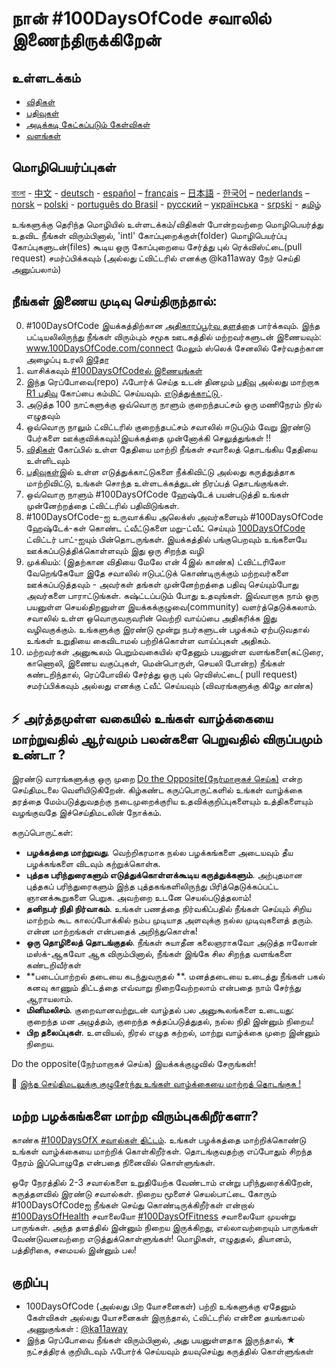 # நான் #100DaysOfCode சவாலில் இணைந்திருக்கிறேன் 

## உள்ளடக்கம்
* [விதிகள்](rules.md)
* [பதிவுகள்](log.md)
* [அடிக்கடி கேட்கப்படும் கேள்விகள்](FAQ.md)
* [வளங்கள்](resources.md)

## மொழிபெயர்ப்புகள்
[বাংলা](../bn/README.md) - [中文](../ch/README.md) - [deutsch](../de/README.md) - [español](../es/README.md) – [français](../fr/FAQ-fr.md) – [日本語](../ja/README.md) - [한국어](../ko/README-ko.md) – [nederlands](../nl/README.md) – [norsk](../no/README.md) –  [polski](../pl/README.md) - [português do Brasil](../pt-br/LEIAME.md) - [русский](../ru/README-ru.md) – [українська](../ua/README-ua.md) - [srpski](intl/sr/README-sr.md) - [தமிழ்](README.md)

உங்களுக்கு தெரிந்த மொழியில் உள்ளடக்கம்/விதிகள் போன்றவற்றை மொழிபெயர்த்து உதவிட நீங்கள் விரும்பினால், 'intl' கோப்புறைக்குள்(folder) மொழிபெயர்ப்பு கோப்புகளுடன்(files) கூடிய ஒரு கோப்புறையை சேர்த்து புல் ரெக்விஸ்ட்டை(pull request) சமர்ப்பிக்கவும் (அல்லது ட்விட்டரில் எனக்கு @ka11away நேர் செய்தி அனுப்பலாம்)

## நீங்கள் இணைய முடிவு செய்திருந்தால்:

0. #100DaysOfCode இயக்கத்திற்கான [அதிகாரப்பூர்வ தளத்தை](http://100daysofcode.com/) பார்க்கவும். இந்த பட்டியலிலிருந்து நீங்கள் விரும்பும் சமூக ஊடகத்தில் மற்றவர்களுடன் இணையவும்: www.100DaysOfCode.com/connect மேலும் ஸ்லெக்  சேனலில் சேர்வதற்கான அழைப்பு உரலி [இதோ](https://www.100daysofcode.com/slack) 
1. வாசிக்கவும்  [#100DaysOfCodeல் இணையுங்கள்](https://medium.freecodecamp.com/join-the-100daysofcode-556ddb4579e4)
2. இந்த ரெப்போவை(repo) ஃபோர்க் செய்த உடன் தினமும் [பதிவு](log.md) அல்லது மாற்றாக [R1 பதிவு](r1-log.md) கோப்பை கம்மிட் செய்யவும். [எடுத்துக்காட்டு ](https://github.com/Kallaway/100-days-kallaway-log).
3. அடுத்த 100 நாட்களுக்கு ஒவ்வொரு நாளும் குறைந்தபட்சம் ஒரு மணிநேரம் நிரல் எழுதவும் 
4. ஒவ்வொரு நாலும் ட்விட்டரில் குறைந்தபட்சம் சவாலில் ஈடுபடும் வேறு இரண்டு பேர்களை ஊக்குவிக்கவும்!இயக்கத்தை முன்னோக்கி செலுத்துங்கள் !!
5. [விதிகள்](rules.md) கோப்பில் உள்ள தேதியை மாற்றி நீங்கள் சவாலைத் தொடங்கிய தேதியை உள்ளிடவும்
6. [பதிவுகள்](log.md)இல் உள்ள எடுத்துக்காட்டுகளை நீக்கிவிட்டு அல்லது கருத்துத்தாக மாற்றிவிட்டு, உங்கள் சொந்த உள்ளடக்கத்துடன் நிரப்பத் தொடங்குங்கள்.
7. ஒவ்வொரு நாளும் #100DaysOfCode ஹேஷ்டேக் பயன்படுத்தி உங்கள் முன்னேற்றத்தை ட்விட்டரில் பதிவிடுங்கள்.
8. #100DaysOfCode-ஐ உருவாக்கிய அலெக்ஸ் அவர்களையும்  #100DaysOfCode ஹேஷ்டேக்-கள்  கொண்ட ட்வீட்டுகளை மறு-ட்வீட் செய்யும் [100DaysOfCode](https://twitter.com/_100DaysOfCode) ட்விட்டர் பாட்-ஐயும் பின்தொடருங்கள். இயக்கத்தில் பங்குபெறவும் உங்களையே ஊக்கப்படுத்திக்கொள்ளவும் இது ஒரு சிறந்த வழி 
9. முக்கியம்: (இதற்கான விதியை மேலே என் 4இல் காண்க) ட்விட்டரிலோ வேறெங்கேயோ இதே சவாலில் ஈடுபட்டுக் கொண்டிருக்கும் மற்றவர்களை ஊக்கப்படுத்தவும் - அவர்கள் தங்கள் முன்னேற்றத்தை பதிவு செய்யும்போது அவர்களை பாராட்டுங்கள். கஷ்ட்டப்படும் போது உதவுங்கள். இவ்வாறாக நாம் ஒரு பயனுள்ள செயல்திறனுள்ள இயக்கக்குழுவை(community) வளர்த்தெடுக்கலாம். சவாலில் உள்ள ஒவொருவருவரின் வெற்றி வாய்ப்பை அதிகரிக்க இது வழிவகுக்கும். உங்களுக்கு இரண்டு மூன்று நபர்களுடன் பழக்கம் ஏற்படுவதால்  உங்கள் உறுதியை கைவிடாமல் பற்றிக்கொள்ள வாய்ப்புகள் அதிகம். 
10. மற்றவர்கள் அனுகூலம் பெறும்வகையில்  ஏதேனும் பயனுள்ள வளங்களை(கட்டுரை, காணொலி, இணைய வகுப்புகள், மென்பொருள், செயலி போன்ற) நீங்கள் கண்டறிந்தால், ரெப்போவில் சேர்த்து ஒரு புல் ரெவிஸ்ட்டை( pull request) சமர்ப்பிக்கவும் அல்லது எனக்கு ட்வீட் செய்யவும் (விவரங்களுக்கு கிழே காண்க)

## ⚡ அர்த்தமுள்ள வகையில் உங்கள் வாழ்க்கையை மாற்றுவதில் ஆர்வமும் பலன்களை பெறுவதில் விருப்பமும் உண்டா ?

இரண்டு வாரங்களுக்கு ஒரு முறை [Do the Opposite(நேர்மாறாகச் செய்க)](https://dotheopposite.substack.com/) என்ற செய்திமடலை வெளியிடுகிறேன். கிழ்கண்ட கருப்பொருட்களில் உங்கள் வாழ்க்கை தரத்தை மேம்படுத்துவதற்கு நடைமுறைக்குரிய உதவிக்குறிப்புகளையும் உத்திகளையும் வழங்குவதே இச்செய்திமடலின் நோக்கம்.

கருப்பொருட்கள்:
- **பழக்கத்தை மாற்றுவது**. வெற்றிகரமாக நல்ல பழக்கங்களை அடையவும் தீய பழக்கங்களை விடவும் கற்றுக்கொள்க.
- **புத்தக பரிந்துரைகளும் எடுத்துக்கொள்ளக்கூடிய கருத்துக்களும்**. அற்புதமான புத்தகப் பரிந்துரைகளும் இந்த புத்தகங்களிலிருந்து பிரித்தெடுக்கப்பட்ட ஞானக்கூறுகளை பெறுக. அவற்றை உடனே செயல்படுத்தலாம்!
- **தனிநபர் நிதி நிர்வாகம்**. உங்கள் பணத்தை நிர்வகிப்பதில்  நீங்கள் செய்யும் சிறிய மாற்றம் கூட காலப்போக்கில் நம்ப முடியாத அளவுக்கு நல்ல முடிவுகளைத் தரும். என்ன மாற்றங்கள் என்பதைக் அறிந்துகொள்க!
- **ஒரு தொழிலைத் தொடங்குதல்**. நீங்கள் சுயாதீன கலைஞராகவோ அடுத்த ஈலோன் மஸ்க்-ஆகவோ ஆக விரும்பினால், நீங்கள் இங்கே சில சிறந்த வளங்களை கண்டறிவீர்கள்
- **படைப்பாற்றல் தடையை கடந்துவருதல் **. மனத்தடையை உடைத்து நீங்கள் பகல் கனவு காணும் திட்டத்தை எவ்வாறு  நிறைவேற்றலாம் என்பதை நாம் சேர்ந்து ஆராயலாம்.
- **மினிமலிசம்**. குறைவானவற்றுடன் வாழ்தல் பல அனுகூலங்களை உடையது: குறைந்த மன அழுத்தம், குறைந்த சுத்தப்படுத்துதல், நல்ல நிதி இன்னும் நிறைய!
- **பிற தலைப்புகள்**.  உளவியல், நிரல் எழுத கற்றல், மாற்று வாழ்க்கை முறை இன்னும் நிறைய.

Do the opposite(நேர்மாறாகச் செய்க) இயக்கக்குழுவில் சேருங்கள்!

💌 [இந்த செய்திமடலுக்கு குழுசேர்ந்து உங்கள் வாழ்க்கையை மாற்றத் தொடங்குக !](https://dotheopposite.substack.com/)

## மற்ற பழக்கங்களை மாற்ற விரும்புககிறீர்களா?

காண்க [#100DaysOfX சவால்கள் திட்டம்](http://100daysofx.com/). உங்கள் பழக்கத்தை மாற்றிக்கொண்டு உங்கள் வாழ்க்கையை மாற்றிக் கொள்கிறீர்கள். தொடங்குவதற்கு எப்போதும் சிறந்த நேரம் இப்பொழுதே என்பதை நினைவில் கொள்ளுங்கள்.

ஒரே நேரத்தில் 2-3 சவால்களை உறுதியேற்க வேண்டாம் என்று பரிந்துரைக்கிறேன், கருத்தளவில் இரண்டு சவால்கள். நிறைய மூளைச் செயல்பாட்டை கோரும் #100DaysOfCodeஐ நீங்கள் செய்து கொண்டிருக்கிறீர்கள் என்றால் [#100DaysOfHealth](http://100daysofx.com/where-x-is/health/) சவாலையோ [#100DaysOfFitness](http://100daysofx.com/challenges/) சவாலையோ முயன்று பாருங்கள். அந்த தளத்தில் இன்னும் நிறைய இருக்கிறது, எல்லாவற்றையும் பாருங்கள் வேண்டுவனவற்றை எடுத்துக்கொள்ளுங்கள்! மொழிகள், எழுதுதல், தியானம், பத்திரிகை, சமையல் இன்னும் பல!

## குறிப்பு 

* 100DaysOfCode (அல்லது பிற யோசனைகள்)  பற்றி உங்களுக்கு ஏதேனும் கேள்விகள் அல்லது யோசனைகள் இருந்தால், ட்விட்டரில் என்னை தயங்காமல்  அணுகுங்கள் : [@ka11away](https://twitter.com/ka11away)
* இந்த ரெப்போவை நீங்கள் விரும்பினால், அது பயனுள்ளதாக இருந்தால், &#9733; நட்சத்திரக் குறியிடவும் ஃபோர்க் செய்யவும்  தயவுசெய்து கருத்தில் கொள்ளுங்கள்
